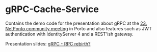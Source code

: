 # gRPC-Cache-Service

Contains the demo code for the presentation about gRPC at the [23. NetPonto community meeting](http://netponto.org/reuniao/23a-reuniao-presencial-da-comunidade-netponto-no-porto/) in Porto and also features such as JWT authentication with IdentityServer 4 and a REST'ish gateway.

Presentation slides: [gRPC - RPC rebirth?](https://www.slideshare.net/LusBarbosa9/grpcrpc-rebirth)
